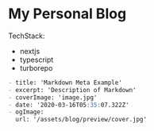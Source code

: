 # My Personal Blog

TechStack:

- nextjs
- typescript
- turborepo

```markdown
- title: 'Markdown Meta Example'
- excerpt: 'Description of Markdown'
- coverImage: 'image.jpg'
- date: '2020-03-16T05:35:07.322Z'
- ogImage:
  url: '/assets/blog/preview/cover.jpg'
```